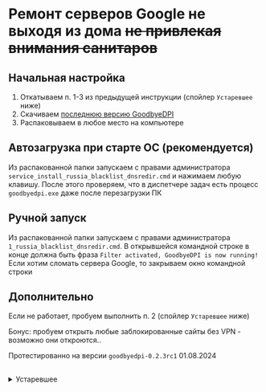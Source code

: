 # Ремонт серверов Google не выходя из дома ~~не привлекая внимания санитаров~~
## Начальная настройка
1. Откатываем п. 1-3 из предыдущей инструкции (спойлер `Устаревшее` ниже)
2. Скачиваем [последнюю версию GoodbyeDPI](https://github.com/ValdikSS/GoodbyeDPI/releases)
3. Распаковываем в любое место на компьютере

## Автозагрузка при старте ОС (рекомендуется)
Из распакованной папки запускаем с правами администратора `service_install_russia_blacklist_dnsredir.cmd` и нажимаем любую клавишу. После этого проверяем, что в диспетчере задач есть процесс `goodbyedpi.exe` даже после перезагрузки ПК

## Ручной запуск
Из распакованной папки запускаем с правами администратора `1_russia_blacklist_dnsredir.cmd`. В открывшейся командной строке в конце должна быть фраза `Filter activated, GoodbyeDPI is now running!`
Если хотим сломать сервера Google, то закрываем окно командной строки

## Дополнительно
Если не работает, пробуем выполнить п. 2 (спойлер `Устаревшее` ниже)

Бонус: пробуем открыть любые заблокированные сайты без VPN - возможно они откроются..

Протестированно на версии `goodbyedpi-0.2.3rc1` 01.08.2024

##
<details>
  <summary>Устаревшее</summary>
  
## Начальная настройка
1. В хромиум-браузере переходим по ссылке `chrome://flags/#enable-quic` и выставляем значение **Disabled**
2. Тоже самое делаем для `chrome://flags/#enable-tls13-kyber`
3. В настройках `chrome://settings/security` включаем `Использовать безопасный DNS-сервер` и в пункте `Выбрать поставщика услуг DNS` выбираем `OpenDNS` (возможно, этот пункт не обязателен)
4. Скачиваем [последнюю версию GoodbyeDPI](https://github.com/ValdikSS/GoodbyeDPI/releases)
5. Распаковываем в любое место на компьютере
6. Скачиваем файлы из этого репозитория в распакованную папку

## Автозагрузка при старте ОС (рекомендуется)
Из распакованной папки запускаем с правами администратора `!yt_service.cmd` и нажимаем любую клавишу. После этого проверяем, что в диспетчере задач есть процесс `goodbyedpi.exe` даже после перезагрузки ПК

## Ручной запуск
Из распакованной папки запускаем с правами администратора `!valdikss.cmd` или `!youtube.cmd`. В открывшейся командной строке в конце должна быть фраза `Filter activated, GoodbyeDPI is now running!`
Если хотим сломать сервера Google, то закрываем окно командной строки

Протестированно на версии `goodbyedpi-0.2.2` 27.07.2024
</details>
